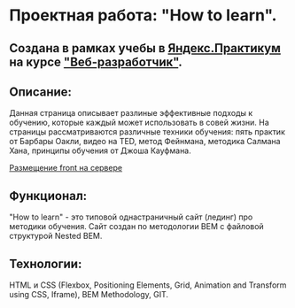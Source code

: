 


# Проектная работа: "How to learn".

## Создана в рамках учебы в [Яндекс.Практикум](https://praktikum.yandex.ru/) на курсе ["Веб-разработчик"](https://praktikum.yandex.ru/web/).

## Описание:

Данная страница описывает разлиные эффективные подходы к обучению, которые каждый может использовать в совей жизни.
На страницы рассматриваются различные техники обучения: пять практик от Барбары Оакли, видео нa TED, метод Фейнмана, методика Салмана Хана, принципы обучения от Джоша Кауфмана. 

[Размещение front на сервере](https://mattzenn.github.io/how-to-learn/)

## Функционал:

 "How to learn" - это типовой однастраничный сайт (лединг) про методики обучения. Сайт создан по методологии BEM с файловой структурой Nested BEM.

## Технологии:

HTML и CSS (Flexbox, Positioning Elements, Grid, Animation and Transform using CSS, Iframe), BEM Methodology, GIT.
